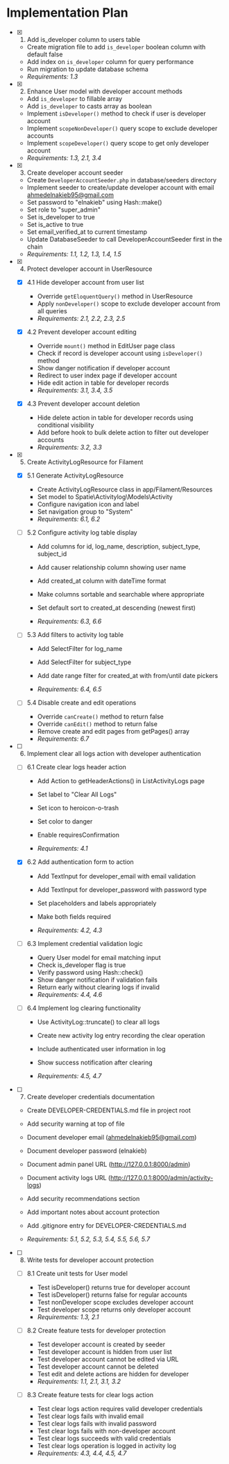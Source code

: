 # Implementation Plan

- [x] 1. Add is_developer column to users table


  - Create migration file to add `is_developer` boolean column with default false
  - Add index on `is_developer` column for query performance
  - Run migration to update database schema
  - _Requirements: 1.3_

- [x] 2. Enhance User model with developer account methods


  - Add `is_developer` to fillable array
  - Add `is_developer` to casts array as boolean
  - Implement `isDeveloper()` method to check if user is developer account
  - Implement `scopeNonDeveloper()` query scope to exclude developer accounts
  - Implement `scopeDeveloper()` query scope to get only developer account
  - _Requirements: 1.3, 2.1, 3.4_

- [x] 3. Create developer account seeder


  - Create `DeveloperAccountSeeder.php` in database/seeders directory
  - Implement seeder to create/update developer account with email ahmedelnakieb95@gmail.com
  - Set password to "elnakieb" using Hash::make()
  - Set role to "super_admin"
  - Set is_developer to true
  - Set is_active to true
  - Set email_verified_at to current timestamp
  - Update DatabaseSeeder to call DeveloperAccountSeeder first in the chain
  - _Requirements: 1.1, 1.2, 1.3, 1.4, 1.5_

- [x] 4. Protect developer account in UserResource


  - [x] 4.1 Hide developer account from user list


    - Override `getEloquentQuery()` method in UserResource
    - Apply `nonDeveloper()` scope to exclude developer account from all queries
    - _Requirements: 2.1, 2.2, 2.3, 2.5_

  - [x] 4.2 Prevent developer account editing


    - Override `mount()` method in EditUser page class
    - Check if record is developer account using `isDeveloper()` method
    - Show danger notification if developer account
    - Redirect to user index page if developer account
    - Hide edit action in table for developer records
    - _Requirements: 3.1, 3.4, 3.5_

  - [x] 4.3 Prevent developer account deletion


    - Hide delete action in table for developer records using conditional visibility
    - Add before hook to bulk delete action to filter out developer accounts
    - _Requirements: 3.2, 3.3_

- [x] 5. Create ActivityLogResource for Filament


  - [x] 5.1 Generate ActivityLogResource


    - Create ActivityLogResource class in app/Filament/Resources
    - Set model to Spatie\Activitylog\Models\Activity
    - Configure navigation icon and label
    - Set navigation group to "System"
    - _Requirements: 6.1, 6.2_



  - [ ] 5.2 Configure activity log table display
    - Add columns for id, log_name, description, subject_type, subject_id
    - Add causer relationship column showing user name
    - Add created_at column with dateTime format
    - Make columns sortable and searchable where appropriate
    - Set default sort to created_at descending (newest first)


    - _Requirements: 6.3, 6.6_

  - [ ] 5.3 Add filters to activity log table
    - Add SelectFilter for log_name


    - Add SelectFilter for subject_type
    - Add date range filter for created_at with from/until date pickers
    - _Requirements: 6.4, 6.5_





  - [ ] 5.4 Disable create and edit operations
    - Override `canCreate()` method to return false
    - Override `canEdit()` method to return false
    - Remove create and edit pages from getPages() array
    - _Requirements: 6.7_



- [ ] 6. Implement clear all logs action with developer authentication
  - [ ] 6.1 Create clear logs header action
    - Add Action to getHeaderActions() in ListActivityLogs page
    - Set label to "Clear All Logs"


    - Set icon to heroicon-o-trash
    - Set color to danger
    - Enable requiresConfirmation
    - _Requirements: 4.1_

  - [x] 6.2 Add authentication form to action


    - Add TextInput for developer_email with email validation
    - Add TextInput for developer_password with password type
    - Set placeholders and labels appropriately
    - Make both fields required


    - _Requirements: 4.2, 4.3_

  - [ ] 6.3 Implement credential validation logic
    - Query User model for email matching input
    - Check is_developer flag is true
    - Verify password using Hash::check()
    - Show danger notification if validation fails
    - Return early without clearing logs if invalid
    - _Requirements: 4.4, 4.6_






  - [ ] 6.4 Implement log clearing functionality
    - Use ActivityLog::truncate() to clear all logs
    - Create new activity log entry recording the clear operation
    - Include authenticated user information in log
    - Show success notification after clearing


    - _Requirements: 4.5, 4.7_

- [ ] 7. Create developer credentials documentation
  - Create DEVELOPER-CREDENTIALS.md file in project root
  - Add security warning at top of file
  - Document developer email (ahmedelnakieb95@gmail.com)


  - Document developer password (elnakieb)
  - Document admin panel URL (http://127.0.0.1:8000/admin)
  - Document activity logs URL (http://127.0.0.1:8000/admin/activity-logs)
  - Add security recommendations section
  - Add important notes about account protection
  - Add .gitignore entry for DEVELOPER-CREDENTIALS.md
  - _Requirements: 5.1, 5.2, 5.3, 5.4, 5.5, 5.6, 5.7_

- [ ] 8. Write tests for developer account protection
  - [ ] 8.1 Create unit tests for User model
    - Test isDeveloper() returns true for developer account
    - Test isDeveloper() returns false for regular accounts
    - Test nonDeveloper scope excludes developer account
    - Test developer scope returns only developer account
    - _Requirements: 1.3, 2.1_

  - [ ] 8.2 Create feature tests for developer protection
    - Test developer account is created by seeder
    - Test developer account is hidden from user list
    - Test developer account cannot be edited via URL
    - Test developer account cannot be deleted
    - Test edit and delete actions are hidden for developer
    - _Requirements: 1.1, 2.1, 3.1, 3.2_

  - [ ] 8.3 Create feature tests for clear logs action
    - Test clear logs action requires valid developer credentials
    - Test clear logs fails with invalid email
    - Test clear logs fails with invalid password
    - Test clear logs fails with non-developer account
    - Test clear logs succeeds with valid credentials
    - Test clear logs operation is logged in activity log
    - _Requirements: 4.3, 4.4, 4.5, 4.7_
